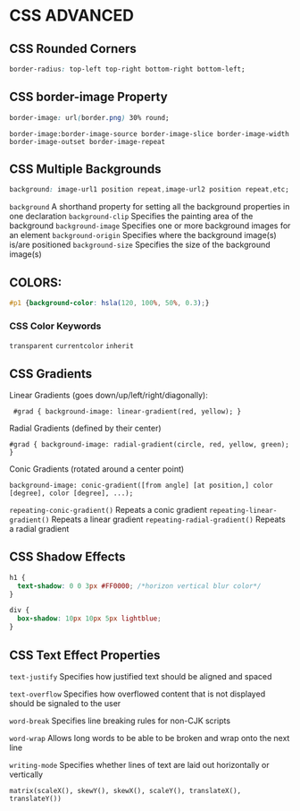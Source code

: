 # CSS ADVANCED

## CSS Rounded Corners
```css
border-radius: top-left top-right bottom-right bottom-left;
```
## CSS border-image Property

```css
border-image: url(border.png) 30% round;
```
`border-image:border-image-source border-image-slice border-image-width border-image-outset border-image-repeat`

## CSS Multiple Backgrounds
```css
background: image-url1 position repeat,image-url2 position repeat,etc;
```
`background`	A shorthand property for setting all the background properties in one declaration
`background-clip`	Specifies the painting area of the background
`background-image`	Specifies one or more background images for an element
`background-origin`	Specifies where the background image(s) is/are positioned
`background-size`	Specifies the size of the background image(s)

## COLORS:
``` css
#p1 {background-color: hsla(120, 100%, 50%, 0.3);} 
```
### CSS Color Keywords
`transparent`
`currentcolor`
`inherit`

## CSS Gradients

Linear Gradients (goes down/up/left/right/diagonally):

`
#grad {
  background-image: linear-gradient(red, yellow);
}`

Radial Gradients (defined by their center)

`
#grad {
  background-image: radial-gradient(circle, red, yellow, green);
}
`

Conic Gradients (rotated around a center point)

`
background-image: conic-gradient([from angle] [at position,] color [degree], color [degree], ...);
`

`repeating-conic-gradient()`	Repeats a conic gradient
`repeating-linear-gradient()`	Repeats a linear gradient
`repeating-radial-gradient()`	Repeats a radial gradient

## CSS Shadow Effects
```css 
h1 {
  text-shadow: 0 0 3px #FF0000; /*horizon vertical blur color*/
}

div {
  box-shadow: 10px 10px 5px lightblue;
}

```

## CSS Text Effect Properties

`text-justify`	Specifies how justified text should be aligned and spaced

`text-overflow`	Specifies how overflowed content that is not displayed should be signaled to the user

`word-break`	Specifies line breaking rules for non-CJK scripts

`word-wrap`	Allows long words to be able to be broken and wrap onto the next line

`writing-mode`	Specifies whether lines of text are laid out horizontally or vertically

`matrix(scaleX(), skewY(), skewX(), scaleY(), translateX(), translateY())`
